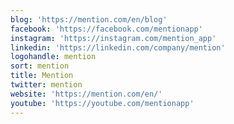 ```yaml
---
blog: 'https://mention.com/en/blog'
facebook: 'https://facebook.com/mentionapp'
instagram: 'https://instagram.com/mention_app'
linkedin: 'https://linkedin.com/company/mention'
logohandle: mention
sort: mention
title: Mention
twitter: mention
website: 'https://mention.com/en/'
youtube: 'https://youtube.com/mentionapp'
---
```

